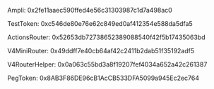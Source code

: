 Ampli:
0x2fe11aaec590ffed4e56c31303987c1d7a498ac0

TestToken:
0xc546de80e76e62c849ed0af412354e588da5dfa5

ActionsRouter:
0x52653db72738652389088540f42f5b17435063bd

V4MiniRouter:
0x49ddff7e40cb64af42c2411b2dab51f35192adf5

V4RouterHelper:
0x0a063c55bd3a8f19207fef4034a652a42c261387

PegToken:
0x8AB3F86DE96cB1AcCB533DFA5099a945Ec2ec764
